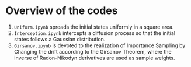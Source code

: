 # Overview of the codes
1. `Uniform.ipynb` spreads the initial states uniformly in a square area.
2. `Interception.ipynb` intercepts a diffusion process so that the initial states follows a Gaussian distribution. 
3. `Girsanov.ipynb` is devoted to the realization of Importance Sampling by Changing the drift according to the Girsanov Theorem, where the inverse of Radon-Nikodyn derivatives are used as sample weights.
